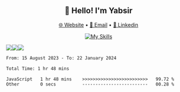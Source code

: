 <div align="center">
<h2>👋 Hello! I'm Yabsir</h2>
<p>
  <a href="https://finalproject4-webportfolio.netlify.app/">🌐 Website</a> •
  <a href="mailto:yabsir.aditya@gmail.com">📧 Email</a> •
  <a href="https://www.linkedin.com/in/yabsiraditya/">💼 Linkedin</a> 
</p>

[![My Skills](https://skillicons.dev/icons?i=html,css,js,react,laravel,tailwind,bootstrap,figma)](https://skillicons.dev)

</div>

<div align="center">
  <div style="display: flex; align-items:center;" >
    <img src="https://github-readme-stats.vercel.app/api?username=yabsiraditya&theme=vue&hide=prs" />
    <img src="https://github-readme-stats.vercel.app/api/top-langs/?username=anuraghazra&layout=compact&theme=vue" />
    <img src="https://github-readme-streak-stats.herokuapp.com/?user=yabsiraditya&theme=vue&hide_border=true" />
  </div>
</div>


<!--START_SECTION:waka-->

```txt
From: 15 August 2023 - To: 22 January 2024

Total Time: 1 hr 48 mins

JavaScript   1 hr 48 mins    >>>>>>>>>>>>>>>>>>>>>>>>>   99.72 %
Other        0 secs          -------------------------   00.28 %
```

<!--END_SECTION:waka-->
